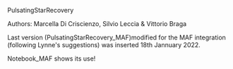 PulsatingStarRecovery

Authors: Marcella Di Criscienzo, Silvio Leccia & Vittorio Braga

Last version (PulsatingStarRecovery_MAF)modified for the MAF integration (following Lynne's suggestions) was inserted 18th Jannuary 2022.

Notebook_MAF shows its use!

